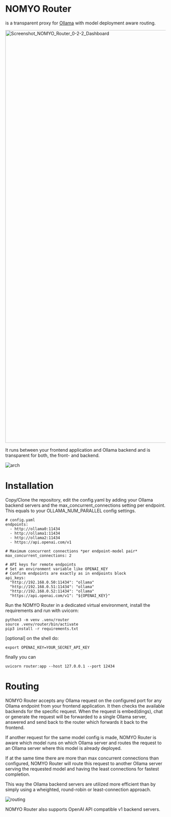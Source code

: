 # NOMYO Router

is a transparent proxy for [Ollama](https://github.com/ollama/ollama) with model deployment aware routing.

<img width="2490" height="1298" alt="Screenshot_NOMYO_Router_0-2-2_Dashboard" src="https://github.com/user-attachments/assets/ddacdf88-e3f3-41dd-8be6-f165b22d9879" /><br>

It runs between your frontend application and Ollama backend and is transparent for both, the front- and backend.

![arch](https://github.com/user-attachments/assets/1e0064ab-de54-4226-8a15-c0fcca64704c)

# Installation

Copy/Clone the repository, edit the config.yaml by adding your Ollama backend servers and the max_concurrent_connections setting per endpoint. This equals to your OLLAMA_NUM_PARALLEL config settings.

```
# config.yaml
endpoints:
  - http://ollama0:11434
  - http://ollama1:11434
  - http://ollama2:11434
  - https://api.openai.com/v1

# Maximum concurrent connections *per endpoint‑model pair*
max_concurrent_connections: 2

# API keys for remote endpoints
# Set an environment variable like OPENAI_KEY
# Confirm endpoints are exactly as in endpoints block
api_keys:
  "http://192.168.0.50:11434": "ollama"
  "http://192.168.0.51:11434": "ollama"
  "http://192.168.0.52:11434": "ollama"
  "https://api.openai.com/v1": "${OPENAI_KEY}"
```

Run the NOMYO Router in a dedicated virtual environment, install the requirements and run with uvicorn:

```
python3 -m venv .venv/router
source .venv/router/bin/activate
pip3 install -r requirements.txt
```

[optional] on the shell do:

```
export OPENAI_KEY=YOUR_SECRET_API_KEY
```

finally you can

```
uvicorn router:app --host 127.0.0.1 --port 12434
```

# Routing

NOMYO Router accepts any Ollama request on the configured port for any Ollama endpoint from your frontend application. It then checks the available backends for the specific request.
When the request is embed(dings), chat or generate the request will be forwarded to a single Ollama server, answered and send back to the router which forwards it back to the frontend.

If another request for the same model config is made, NOMYO Router is aware which model runs on which Ollama server and routes the request to an Ollama server where this model is already deployed.

If at the same time there are more than max concurrent connections than configured, NOMYO Router will route this request to another Ollama server serving the requested model and having the least connections for fastest completion.

This way the Ollama backend servers are utilized more efficient than by simply using a wheighted, round-robin or least-connection approach.

![routing](https://github.com/user-attachments/assets/ed05dfbb-fcc8-4ff2-b8ca-3cdce2660c9f)

NOMYO Router also supports OpenAI API compatible v1 backend servers.
